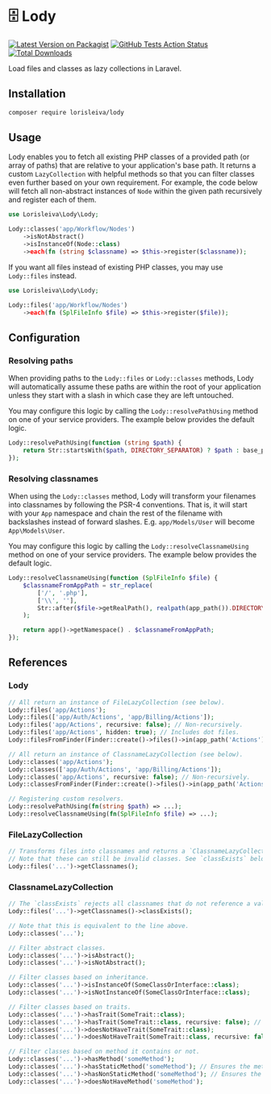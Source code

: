 # 🗄 Lody

[![Latest Version on Packagist](https://img.shields.io/packagist/v/lorisleiva/lody.svg)](https://packagist.org/packages/lorisleiva/lody)
[![GitHub Tests Action Status](https://img.shields.io/github/workflow/status/lorisleiva/package-lody-laravel/Tests?label=tests)](https://github.com/lorisleiva/package-lody-laravel/actions?query=workflow%3ATests+branch%3Amain)
[![Total Downloads](https://img.shields.io/packagist/dt/lorisleiva/lody.svg)](https://packagist.org/packages/lorisleiva/lody)

Load files and classes as lazy collections in Laravel.

## Installation

```bash
composer require lorisleiva/lody
```

## Usage

Lody enables you to fetch all existing PHP classes of a provided path (or array of paths) that are relative to your application's base path. It returns a custom `LazyCollection` with helpful methods so that you can filter classes even further based on your own requirement. For example, the code below will fetch all non-abstract instances of `Node` within the given path recursively and register each of them.

``` php
use Lorisleiva\Lody\Lody;

Lody::classes('app/Workflow/Nodes')
    ->isNotAbstract()
    ->isInstanceOf(Node::class)
    ->each(fn (string $classname) => $this->register($classname));
```

If you want all files instead of existing PHP classes, you may use `Lody::files` instead.

``` php
use Lorisleiva\Lody\Lody;

Lody::files('app/Workflow/Nodes')
    ->each(fn (SplFileInfo $file) => $this->register($file));
```

## Configuration

### Resolving paths

When providing paths to the `Lody::files` or `Lody::classes` methods, Lody will automatically assume these paths are within the root of your application unless they start with a slash in which case they are left untouched.

You may configure this logic by calling the `Lody::resolvePathUsing` method on one of your service providers. The example below provides the default logic.

```php
Lody::resolvePathUsing(function (string $path) {
    return Str::startsWith($path, DIRECTORY_SEPARATOR) ? $path : base_path($path);
});
```

### Resolving classnames

When using the `Lody::classes` method, Lody will transform your filenames into classnames by following the PSR-4 conventions. That is, it will start with your `App` namespace and chain the rest of the filename with backslashes instead of forward slashes. E.g. `app/Models/User` will become `App\Models\User`.

You may configure this logic by calling the `Lody::resolveClassnameUsing` method on one of your service providers. The example below provides the default logic.

```php
Lody::resolveClassnameUsing(function (SplFileInfo $file) {
    $classnameFromAppPath = str_replace(
        ['/', '.php'],
        ['\\', ''],
        Str::after($file->getRealPath(), realpath(app_path()).DIRECTORY_SEPARATOR)
    );

    return app()->getNamespace() . $classnameFromAppPath;
});
```

## References

### Lody

```php
// All return an instance of FileLazyCollection (see below).
Lody::files('app/Actions');
Lody::files(['app/Auth/Actions', 'app/Billing/Actions']);
Lody::files('app/Actions', recursive: false); // Non-recursively.
Lody::files('app/Actions', hidden: true); // Includes dot files.
Lody::filesFromFinder(Finder::create()->files()->in(app_path('Actions'))->depth(1)); // With custom finder.

// All return an instance of ClassnameLazyCollection (see below).
Lody::classes('app/Actions');
Lody::classes(['app/Auth/Actions', 'app/Billing/Actions']);
Lody::classes('app/Actions', recursive: false); // Non-recursively.
Lody::classesFromFinder(Finder::create()->files()->in(app_path('Actions'))->depth(1)); // With custom finder.

// Registering custom resolvers.
Lody::resolvePathUsing(fn(string $path) => ...);
Lody::resolveClassnameUsing(fn(SplFileInfo $file) => ...);
```

### FileLazyCollection

```php
// Transforms files into classnames and returns a `ClassnameLazyCollection`.
// Note that these can still be invalid classes. See `classExists` below.
Lody::files('...')->getClassnames();
```

### ClassnameLazyCollection

```php
// The `classExists` rejects all classnames that do not reference a valid PHP class.
Lody::files('...')->getClassnames()->classExists();

// Note that this is equivalent to the line above.
Lody::classes('...');

// Filter abstract classes.
Lody::classes('...')->isAbstract();
Lody::classes('...')->isNotAbstract();

// Filter classes based on inheritance.
Lody::classes('...')->isInstanceOf(SomeClassOrInterface::class);
Lody::classes('...')->isNotInstanceOf(SomeClassOrInterface::class);

// Filter classes based on traits.
Lody::classes('...')->hasTrait(SomeTrait::class);
Lody::classes('...')->hasTrait(SomeTrait::class, recursive: false); // Don't include recursive traits.
Lody::classes('...')->doesNotHaveTrait(SomeTrait::class);
Lody::classes('...')->doesNotHaveTrait(SomeTrait::class, recursive: false); // Don't include recursive traits.

// Filter classes based on method it contains or not.
Lody::classes('...')->hasMethod('someMethod');
Lody::classes('...')->hasStaticMethod('someMethod'); // Ensures the method is static.
Lody::classes('...')->hasNonStaticMethod('someMethod'); // Ensures the method is non-static.
Lody::classes('...')->doesNotHaveMethod('someMethod');
```
